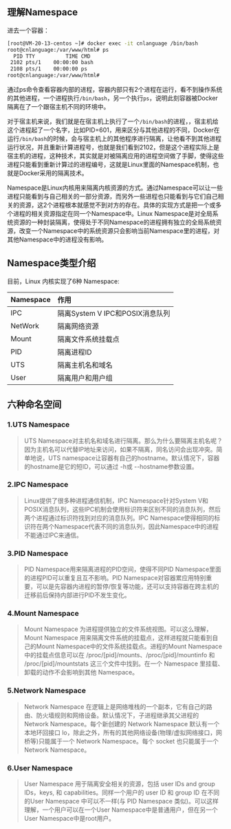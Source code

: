 ## 理解Namespace

进去一个容器：

```bash
[root@VM-20-13-centos ~]# docker exec -it cnlanguage /bin/bash
root@cnlanguage:/var/www/html# ps
  PID TTY          TIME CMD
 2102 pts/1    00:00:00 bash
 2108 pts/1    00:00:00 ps
root@cnlanguage:/var/www/html# 
```
通过ps命令查看容器内部的进程，容器内部只有2个进程在运行，看不到操作系统的其他进程，一个进程执行`/bin/bash`，另一个执行`ps`，说明此刻容器被Docker隔离在了一个跟宿主机不同的环境中。

对于宿主机来说，我们就是在宿主机上执行了一个`/bin/bash`的进程，，宿主机给这个进程起了一个名字，比如PID=601，用来区分与其他进程的不同，Docker在运行`/bin/bash`的时候，会与宿主机上的其他程序进行隔离，让他看不到其他进程运行状况，并且重新计算进程号，也就是我们看到2102，但是这个进程实际上是宿主机的进程，这种技术，其实就是对被隔离应用的进程空间做了手脚，使得这些进程只能看到重新计算过的进程编号，这就是Linux里面的Namespace机制，也就是Docker采用的隔离技术。

Namespace是Linux内核用来隔离内核资源的方式。通过Namespace可以让一些进程只能看到与自己相关的一部分资源，而另外一些进程也只能看到与它们自己相关的资源，这2个进程根本就感觉不到对方的存在。具体的实现方式是把一个或多个进程的相关资源指定在同一个Namespace中。Linux Namespace是对全局系统资源的一种封装隔离，使得处于不同Namespace的进程拥有独立的全局系统资源，改变一个Namespace中的系统资源只会影响当前Namespace里的进程，对其他Namespace中的进程没有影响。

## Namespace类型介绍

目前，Linux 内核实现了6种 Namespace:

| Namespace | 作用 |
| :-----  | :---- |
| IPC     | 隔离System V IPC和POSIX消息队列 |
| NetWork | 隔离网络资源 |
| Mount   | 隔离文件系统挂载点 |
| PID     | 隔离进程ID |
| UTS     | 隔离主机名和域名 |
| User    | 隔离用户和用户组 |

## 六种命名空间

### 1.UTS Namespace

> UTS Namespace对主机名和域名进行隔离。那么为什么要隔离主机名呢？因为主机名可以代替IP地址来访问，如果不隔离，同名访问会出现冲突。简单地说，UTS namespace让容器有自己的hostname。默认情况下，容器的hostname是它的短ID，可以通过 -h或 --hostname参数设置。


### 2.IPC Namespace

> Linux提供了很多种进程通信机制，IPC Namespace针对System V和POSIX消息队列，这些IPC机制会使用标识符来区别不同的消息队列，然后两个进程通过标识符找到对应的消息队列。IPC Namespace使得相同的标识符在两个Namespace代表不同的消息队列，因此Namespace中的进程不能通过IPC来通信。

### 3.PID Namespace

> PID Namespace用来隔离进程的PID空间，使得不同PID Namespace里面的进程PID可以重复且互不影响。PID Namespace对容器累应用特别重要，可以是先容器内进程的暂停/恢复等功能，还可以支持容器在跨主机的迁移前后保持内部进行PID不发生变化。

### 4.Mount Namespace

> Mount Namespace 为进程提供独立的文件系统视图。可以这么理解，Mount Namespace 用来隔离文件系统的挂载点，这样进程就只能看到自己的Mount Namespace中的文件系统挂载点。进程的Mount Namespace中的挂载点信息可以在 /proc/[pid]/mounts、/proc/[pid]/mountinfo 和 /proc/[pid]/mountstats 这三个文件中找到。在一个 Namespace 里挂载、卸载的动作不会影响到其他 Namespace。

### 5.Network Namespace

> Network Namespace 在逻辑上是网络堆栈的一个副本，它有自己的路由、防火墙规则和网络设备。默认情况下，子进程继承其父进程的 Network Namespace。每个新创建的 Network Namespace 默认有一个本地环回接口 lo，除此之外，所有的其他网络设备(物理/虚拟网络接口，网桥等)只能属于一个 Network Namespace。每个 socket 也只能属于一个 Network Namespace。

### 6.User Namespace

> User Namespace 用于隔离安全相关的资源，包括 user IDs and group IDs，keys, 和 capabilities。同样一个用户的 user ID 和 group ID 在不同的User Namespace 中可以不一样(与 PID Namespace 类似)。可以这样理解，一个用户可以在一个User Namespace中是普通用户，但在另一个User Namespace中是root用户。


